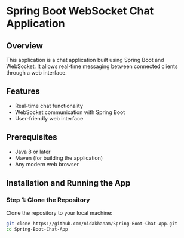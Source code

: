 # Spring Boot WebSocket Chat Application

## Overview
This application is a chat application built using Spring Boot and WebSocket. It allows real-time messaging between connected clients through a web interface.

## Features
- Real-time chat functionality
- WebSocket communication with Spring Boot
- User-friendly web interface

## Prerequisites
- Java 8 or later
- Maven (for building the application)
- Any modern web browser

## Installation and Running the App

### Step 1: Clone the Repository
Clone the repository to your local machine:
```bash
git clone https://github.com/nidakhanam/Spring-Boot-Chat-App.git
cd Spring-Boot-Chat-App
